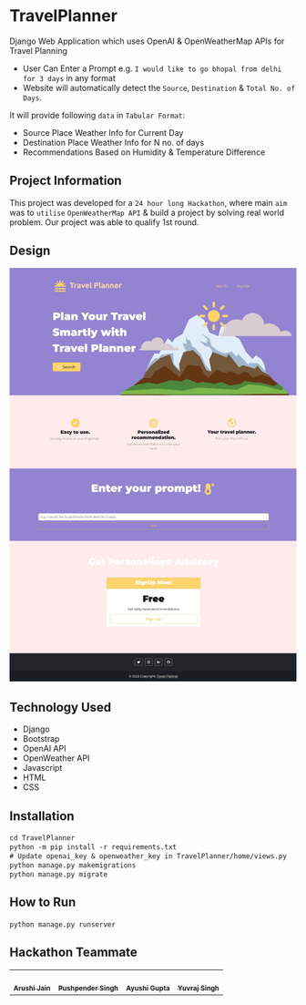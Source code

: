 # TravelPlanner
Django Web Application which uses OpenAI &amp; OpenWeatherMap APIs for Travel Planning 

- User Can Enter a Prompt e.g. `I would like to go bhopal from delhi for 3 days` in any format
- Website will automatically detect the `Source`, `Destination` & `Total No. of Days`.

It will provide following `data` in `Tabular Format`:

- Source Place Weather Info for Current Day
- Destination Place Weather Info for N no. of days
- Recommendations Based on Humidity & Temperature Difference

## Project Information
This project was developed for a `24 hour long Hackathon`, where main `aim` was to `utilise` `OpenWeatherMap API` & build a project by solving real world problem.
Our project was able to qualify 1st round.

## Design
![Design](Design.jpg)

## Technology Used
- Django
- Bootstrap
- OpenAI API
- OpenWeather API
- Javascript
- HTML
- CSS

## Installation
```
cd TravelPlanner
python -m pip install -r requirements.txt
# Update openai_key & openweather_key in TravelPlanner/home/views.py
python manage.py makemigrations
python manage.py migrate
```

## How to Run
```
python manage.py runserver 
```

## Hackathon Teammate
<table>
<tr>

<td align="center">
    <a href="https://github.com/arushi167">
        <kbd><img src="https://avatars3.githubusercontent.com/arushi167?size=400" width="100px;" alt=""/></kbd><br />
        <sub><b>Arushi Jain</b></sub>
    </a><br />
</td>

<td align="center">
    <a href="https://github.com/PushpenderIndia">
        <kbd><img src="https://avatars3.githubusercontent.com/PushpenderIndia?size=400" width="100px;" alt=""/></kbd><br />
        <sub><b>Pushpender Singh</b></sub>
    </a><br />
</td>

<td align="center">
    <a href="https://github.com/Ayushi0405">
        <kbd><img src="https://avatars3.githubusercontent.com/Ayushi0405?size=400" width="100px;" alt=""/></kbd><br />
        <sub><b>Ayushi Gupta</b></sub>
    </a><br />
</td>

<td align="center">
    <a href="https://github.com/Yuvraj0208">
        <kbd><img src="https://avatars3.githubusercontent.com/Yuvraj0208?size=400" width="100px;" alt=""/></kbd><br />
        <sub><b>Yuvraj Singh</b></sub>
    </a><br />
</td>

</tr>
</tr>
</table>



